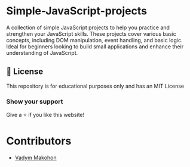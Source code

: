 # Simple-JavaScript-projects

A collection of simple JavaScript projects to help you practice and strengthen your JavaScript skills. These projects cover various basic concepts, including DOM manipulation, event handling, and basic logic. Ideal for beginners looking to build small applications and enhance their understanding of JavaScript.

## 📜 License

This repository is for educational purposes only and has an MIT License

### Show your support

Give a ⭐ if you like this website!

# Contributors

- [Vadym Makohon](https://github.com/VadymMakohon)
